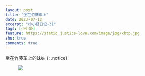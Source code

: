 ```yaml
---
layout: post
title: "坐在竹藤车上"
date: 2023-07-12
excerpt: "小小舒日记-31"
tags: [小小舒]
feature: https://static.justice-love.com/image/jpg/xktp.jpg
shu: true
comments: true
---
```

坐在竹藤车上的妹妹
{: .notice}
<figure>
    <img src="{{ site.staticUrl }}/xiaoxiaoshu/image/zhutengche.jpeg" />
</figure>
